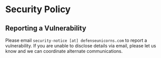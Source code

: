 # Security Policy

## Reporting a Vulnerability

Please email `security-notice [at] defenseunicorns.com` to report a vulnerability. If you are unable to disclose details via email, please let us know and we can coordinate alternate communications.
